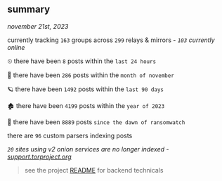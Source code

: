 
## summary
_november 21st, 2023_

currently tracking `163` groups across `299` relays & mirrors - _`103` currently online_

⏲ there have been `8` posts within the `last 24 hours`

🦈 there have been `286` posts within the `month of november`

🪐 there have been `1492` posts within the `last 90 days`

🏚 there have been `4199` posts within the `year of 2023`

🦕 there have been `8889` posts `since the dawn of ransomwatch`

there are `96` custom parsers indexing posts

_`20` sites using v2 onion services are no longer indexed - [support.torproject.org](https://support.torproject.org/onionservices/v2-deprecation/)_

> see the project [README](https://github.com/joshhighet/ransomwatch#ransomwatch--) for backend technicals
